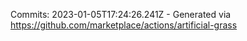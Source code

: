Commits: 2023-01-05T17:24:26.241Z - Generated via https://github.com/marketplace/actions/artificial-grass
<br>
